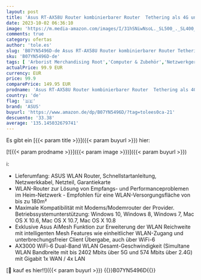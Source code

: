 ```yaml
---
layout: post
title: 'Asus RT-AX58U Router kombinierbarer Router  Tethering als 4G und 5G Router-Ersatz  Ai Mesh WLAN System  WiFi 6 AX3000  Dual-Band  4x Gigabit LAN  1.5 GHz TC CPU  AiProtection  USB 3.0  160 MHz '
date: 2023-10-02 06:36:10
image: 'https://m.media-amazon.com/images/I/31hSNiwNsoL._SL500_._SL400_.jpg'
comments: true
category: ofertas
author: 'tole.es'
slug: 'B07YN5496D-de Asus RT-AX58U Router kombinierbarer Router Tethering als...'
sku: 'B07YN5496D-de'
tags: [ 'Arborist Merchandising Root','Computer & Zubehör','Netzwerkgeräte','Router','Routers gaming','Self Service','Special Features Stores','a4cbee59-f823-40fe-831a-7de64f655f6f_0','a4cbee59-f823-40fe-831a-7de64f655f6f_501','asus','🇩🇪', ]
actualPrice: 99.9 EUR
currency: EUR
price: 99.9
comparePrice: 149.95 EUR
prodname: 'Asus RT-AX58U Router kombinierbarer Router  Tethering als 4G und 5G Router-Ersatz  Ai Mesh WLAN System  WiFi 6 AX3000  Dual-Band  4x Gigabit LAN  1.5 GHz TC CPU  AiProtection  USB 3.0  160 MHz '
country: 'de'
flag: '🇩🇪'
brand: 'ASUS'
buyurl: 'https://www.amazon.de/dp/B07YN5496D/?tag=tolees0ca-21'
descuento: '33.38'
average: '135.145032679741'
---
```


Es gibt ein [{{< param title >}}]({{< param buyurl >}}) hier:

[![{{< param prodname >}}]({{< param image >}})]({{< param buyurl >}})

ℹ️:

- Lieferumfang: ASUS WLAN Router, Schnellstartanleitung, Netzwerkkabel, Netzteil, Garantiekarte
- WLAN-Router zur Lösung von Empfangs- und Performanceproblemen im Heim-Netzwerk - Empfohlen für eine WLAN-Versorgungsfläche von bis zu 180m²
- Maximale Kompatibilität mit Modems/Modemrouter der Provider. Betriebssystemunterstützung: Windows 10, Windows 8, Windows 7, Mac OS X 10.6, Mac OS X 10.7, Mac OS X 10.8
- Exklusive Asus AiMesh Funktion zur Erweiterung der WLAN Reichweite mit intelligenten Mesh Features wie einheitlicher WLAN-Zugang und unterbrechungsfreier Client Übergabe, auch über WiFi-6
- AX3000 WiFi-6 Dual-Band WLAN Gesamt-Geschwindigkeit (Simultane WLAN Bandbreite mit bis 2402 Mbits über 5G und 574 Mbits über 2.4G) mit Gigabit 1x WAN / 4x LAN

[🛒 kauf es hier!!]({{< param buyurl >}})
{{<world>}}B07YN5496D{{</world>}}
